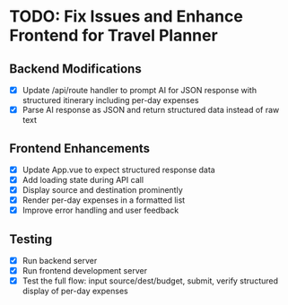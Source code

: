 # TODO: Fix Issues and Enhance Frontend for Travel Planner

## Backend Modifications
- [x] Update /api/route handler to prompt AI for JSON response with structured itinerary including per-day expenses
- [x] Parse AI response as JSON and return structured data instead of raw text

## Frontend Enhancements
- [x] Update App.vue to expect structured response data
- [x] Add loading state during API call
- [x] Display source and destination prominently
- [x] Render per-day expenses in a formatted list
- [x] Improve error handling and user feedback

## Testing
- [x] Run backend server
- [x] Run frontend development server
- [x] Test the full flow: input source/dest/budget, submit, verify structured display of per-day expenses
